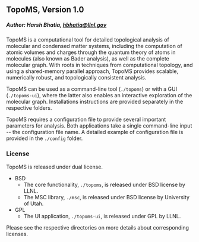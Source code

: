 ## TopoMS, Version 1.0
##### Author: Harsh Bhatia, hbhatia@llnl.gov


TopoMS is a computational tool for detailed topological analysis of molecular
and condensed matter systems, including the computation of atomic volumes and
charges through the quantum theory of atoms in molecules (also known as Bader
analysis), as well as the complete molecular graph.  With roots in techniques
from computational topology, and using a shared-memory parallel approach,
TopoMS provides scalable, numerically robust, and topologically consistent
analysis.

TopoMS can be used as a command-line tool (`./topoms`) or with a GUI
(`./topoms-ui`), where the latter also enables an interactive exploration of
the molecular graph.  Installations instructions are provided separately in the
respective folders.

TopoMS requires a configuration file to provide several important parameters
for analysis. Both applications take a single command-line input -- the
configuration file name. A detailed example of configuration file is
provided in the `./config` folder.

### License

TopoMS is released under dual license.

- BSD
  - The core functionality, `./topoms`, is released under BSD license by LLNL.
  - The MSC library, `./msc`, is released under BSD license by University of Utah.
- GPL
  - The UI application, `./topoms-ui`, is released under GPL by LLNL.

Please see the respective directories on more details about corresponding licenses.
